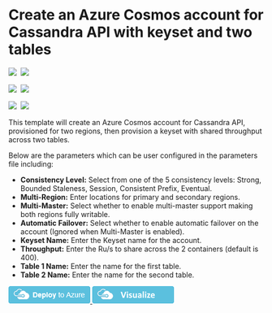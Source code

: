 # Create an Azure Cosmos account for Cassandra API with keyset and two tables

<IMG SRC="https://azurequickstartsservice.blob.core.windows.net/badges/101-cosmosdb-cassandra/PublicLastTestDate.svg" />&nbsp;
<IMG SRC="https://azurequickstartsservice.blob.core.windows.net/badges/101-cosmosdb-cassandra/PublicDeployment.svg" />&nbsp;

<IMG SRC="https://azurequickstartsservice.blob.core.windows.net/badges/101-cosmosdb-cassandra/FairfaxLastTestDate.svg" />&nbsp;
<IMG SRC="https://azurequickstartsservice.blob.core.windows.net/badges/101-cosmosdb-cassandra/FairfaxDeployment.svg" />&nbsp;

<IMG SRC="https://azurequickstartsservice.blob.core.windows.net/badges/101-cosmosdb-cassandra/BestPracticeResult.svg" />&nbsp;
<IMG SRC="https://azurequickstartsservice.blob.core.windows.net/badges/101-cosmosdb-cassandra/CredScanResult.svg" />&nbsp;

This template will create an Azure Cosmos account for Cassandra API, provisioned for two regions, then provision a keyset with shared throughput across two tables.

Below are the parameters which can be user configured in the parameters file including:

- **Consistency Level:** Select from one of the 5 consistency levels: Strong, Bounded Staleness, Session, Consistent Prefix, Eventual.
- **Multi-Region:** Enter locations for primary and secondary regions.
- **Multi-Master:** Select whether to enable multi-master support making both regions fully writable.
- **Automatic Failover:** Select whether to enable automatic failover on the account (Ignored when Multi-Master is enabled).
- **Keyset Name:** Enter the Keyset name for the account.
- **Throughput:** Enter the Ru/s to share across the 2 containers (default is 400).
- **Table 1 Name:** Enter the name for the first table.
- **Table 2 Name:** Enter the name for the second table.

<a href="https://portal.azure.com/#create/Microsoft.Template/uri/https%3A%2F%2Fraw.githubusercontent.com%2FAzure%2Fazure-quickstart-templates%2Fmaster%2F101-cosmosdb-cassandra%2Fazuredeploy.json" target="_blank">
    <img src="https://raw.githubusercontent.com/Azure/azure-quickstart-templates/master/1-CONTRIBUTION-GUIDE/images/deploytoazure.png"/>
</a>
<a href="http://armviz.io/#/?load=https%3A%2F%2Fraw.githubusercontent.com%2FAzure%2Fazure-quickstart-templates%2Fmaster%2F101-cosmosdb-cassandra%2Fazuredeploy.json" target="_blank">
    <img src="https://raw.githubusercontent.com/Azure/azure-quickstart-templates/master/1-CONTRIBUTION-GUIDE/images/visualizebutton.png"/>
</a>


